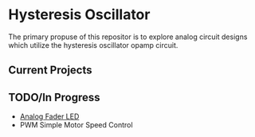 # Hysteresis Oscillator
The primary propuse of this repositor is to explore analog circuit designs which utilize the hysteresis oscillator opamp circuit.

## Current Projects



## TODO/In Progress
- [Analog Fader LED](https://github.com/tacitern/HysteresisOscillator/tree/analogfaderV1pcb/Projects/AnalogFadingLED)
- PWM Simple Motor Speed Control
